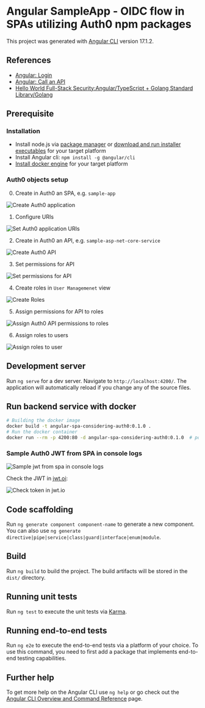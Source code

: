 # Angular SampleApp - OIDC flow in SPAs utilizing Auth0 npm packages

This project was generated with [Angular CLI](https://github.com/angular/angular-cli) version 17.1.2.

## References

- [Angular: Login](https://auth0.com/docs/quickstart/spa/angular/01-login)
- [Angular: Call an API](https://auth0.com/docs/quickstart/spa/angular/02-calling-an-api)
- [Hello World Full-Stack Security:Angular/TypeScript + Golang Standard Library/Golang](https://developer.auth0.com/resources/code-samples/full-stack/hello-world/basic-role-based-access-control/spa/angular-typescript/standard-library-golang)

## Prerequisite

### Installation

- Install node.js via [package manager](https://nodejs.org/en/download/package-manager) or [download and run installer executables](https://nodejs.org/en) for your target platform
- Install Angular cli: `npm install -g @angular/cli`
- [Install docker engine](https://docs.docker.com/engine/install/) for your target platform

### Auth0 objects setup

0. Create in Auth0 an SPA, e.g. `sample-app`

![Create Auth0 application](./images/create-auth0-application.PNG)

1. Configure URIs

![Set Auth0 application URIs](./images/set-application-uris.PNG)

2. Create in Auth0 an API, e.g. `sample-asp-net-core-service`

![Create Auth0 API](./images/create-auth0-api.PNG)

3. Set permissions for API

![Set permissions for API](./images/set-permissions-for-api.PNG)

4. Create roles in `User Managemenet` view

![Create Roles](./images/create-roles.PNG)

5. Assign permissions for API to roles 

![Assign Auth0 API permissions to roles](./images/assign-api-permissions-to-roles.PNG)

6. Assign roles to users

![Assign roles to user](./images/assign-roles-to-user.PNG)

## Development server

Run `ng serve` for a dev server. Navigate to `http://localhost:4200/`. The application will automatically reload if you change any of the source files.

## Run backend service with docker

```sh
# Building the docker image
docker build -t angular-spa-considering-auth0:0.1.0 .
# Run the docker container
docker run --rm -p 4200:80 -d angular-spa-considering-auth0:0.1.0  # port needs to match redirect URIs of Auth0 application
```

### Sample Auth0 JWT from SPA in console logs

![Sample jwt from spa in console logs](./images/sample-jwt-from-spa-in-console-logs.PNG)

Check the JWT in [jwt.oi](https://jwt.io/):

![Check token in jwt.io](./images/check-token-in-jwt-io.PNG)

## Code scaffolding

Run `ng generate component component-name` to generate a new component. You can also use `ng generate directive|pipe|service|class|guard|interface|enum|module`.

## Build

Run `ng build` to build the project. The build artifacts will be stored in the `dist/` directory.

## Running unit tests

Run `ng test` to execute the unit tests via [Karma](https://karma-runner.github.io).

## Running end-to-end tests

Run `ng e2e` to execute the end-to-end tests via a platform of your choice. To use this command, you need to first add a package that implements end-to-end testing capabilities.

## Further help

To get more help on the Angular CLI use `ng help` or go check out the [Angular CLI Overview and Command Reference](https://angular.io/cli) page.